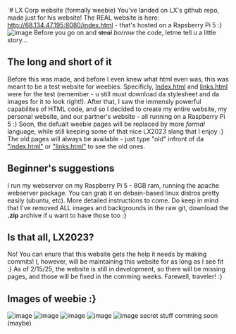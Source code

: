 `# LX Corp website (formally weebie)
You've landed on LX's github repo, made just for his website!
The REAL website is here: http://68.134.47.195:8080/index.html - that's hosted on a Rapsberry Pi 5 :}
![image](https://github.com/user-attachments/assets/3abea029-5aba-4f7d-bf19-af3566571a5b)
Before you go on and ~~steal~~ *borrow* the code, letme tell u a little story...
## The long and short of it
Before this was made, and before I even knew what html even was, this was meant to be a test website for weebies. Specificly, [Index.html]([https://pages.github.com/](https://github.com/LX-WR/LX-Corp-Website-formally-weebie-/blob/main/index.html)) and [links.html]([https://pages.github.com/](https://github.com/LX-WR/LX-Corp-Website-formally-weebie-/blob/main/links.html)) were for the test (remember - u still must download da stylesheet and da images for it to look right!).
After that, I saw the immensly powerful capabilites of HTML code, and so I decided to create my entire website, my personal website, and our partner's website - all running on a Raspberry Pi 5 :}
Soon, the defualt weebie pages will be replaced by more *formal* language, while still keeping some of that nice LX2023 slang that I enjoy :} The old pages will always be available - just type "old" infront of da ["index.html"]([https://pages.github.com/](https://github.com/LX-WR/LX-Corp-Website-formally-weebie-/blob/main/index.html)) or ["links.html"]([https://pages.github.com/](https://github.com/LX-WR/LX-Corp-Website-formally-weebie-/blob/main/links.html)) to see the old ones.
## Beginner's suggestions
I run my webserver on my Raspberry Pi 5 - 8GB ram, running the apache webserver package. You can grab it on debain-based linux distros pretty easily (ubuntu, etc). More detailed instructions to come. Do keep in mind that I've removed ALL images and backgrounds in the raw git, download the **.zip** archive if u want to have those too :}
## Is that all, LX2023?
No! You can enure that this website gets the help it needs by making commits! I, however, will be maintaining this website for as long as I see fit :} As of 2/15/25, the website is still in development, so there will be missing pages, and those will be fixed in the comming weeks. Farewell, traveler! :}
## Images of weebie :}
![image](https://github.com/user-attachments/assets/3abea029-5aba-4f7d-bf19-af3566571a5b)
![image](https://github.com/user-attachments/assets/86c71303-f7e3-45b9-a52d-f0929ab0c066)
![image](https://github.com/user-attachments/assets/e80023d3-de2d-407c-8931-83c919f6f901)
![image](https://github.com/user-attachments/assets/a4871113-30bf-4e1b-8726-95eb08b27dc0)
![image](https://github.com/user-attachments/assets/3da95c50-e199-4c5b-b380-f738344efc76)
secret stuff comming soon (maybe)






